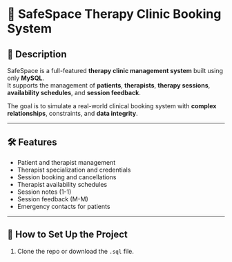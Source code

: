 # 🏥 SafeSpace Therapy Clinic Booking System

## 📘 Description

SafeSpace is a full-featured **therapy clinic management system** built using only **MySQL**.  
It supports the management of **patients**, **therapists**, **therapy sessions**, **availability schedules**, and **session feedback**.

The goal is to simulate a real-world clinical booking system with **complex relationships**, constraints, and **data integrity**.

---

## 🛠️ Features

- Patient and therapist management
- Therapist specialization and credentials
- Session booking and cancellations
- Therapist availability schedules
- Session notes (1-1)
- Session feedback (M-M)
- Emergency contacts for patients

---

## 🚀 How to Set Up the Project

1. Clone the repo or download the `.sql` file.

```bash

